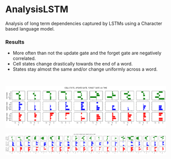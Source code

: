 # AnalysisLSTM
Analysis of long term dependencies captured by LSTMs using a Character based language model.

### Results 

* More often than not the update gate and the forget gate are negatively correlated. 
* Cell states change drastically towards the end of a word. 
* States stay almost the same and/or change uniformly across a word.
<br/>

<img src="Result1.png"
     alt="Result1" />
     
<img src="Result2.png"
     alt="Result2" />
